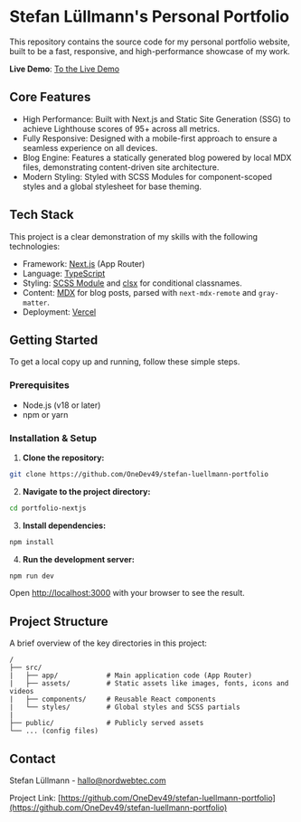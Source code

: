 # Stefan Lüllmann's Personal Portfolio

This repository contains the source code for my personal portfolio website, built to be a fast, responsive, and high-performance showcase of my work.

**Live Demo**: [To the Live Demo](https://www.nordwebtec.com/)

## Core Features

- High Performance: Built with Next.js and Static Site Generation (SSG) to achieve Lighthouse scores of 95+ across all metrics.
- Fully Responsive: Designed with a mobile-first approach to ensure a seamless experience on all devices.
- Blog Engine: Features a statically generated blog powered by local MDX files, demonstrating content-driven site architecture.
- Modern Styling: Styled with SCSS Modules for component-scoped styles and a global stylesheet for base theming.

## Tech Stack

This project is a clear demonstration of my skills with the following technologies:

- Framework: [Next.js](https://nextjs.org/) (App Router)
- Language: [TypeScript](https://www.typescript.org/)
- Styling: [SCSS Module](https://sass-lang.com/) and [clsx](https://github.com/lukeed/clsx) for conditional classnames.
- Content: [MDX](https://mdxjs.com/) for blog posts, parsed with `next-mdx-remote` and `gray-matter`.
- Deployment: [Vercel](https://vercel.com/)

## Getting Started

To get a local copy up and running, follow these simple steps.

### Prerequisites

- Node.js (v18 or later)
- npm or yarn

### Installation & Setup

1. **Clone the repository:**

```bash
git clone https://github.com/OneDev49/stefan-luellmann-portfolio
```

2. **Navigate to the project directory:**

```bash
cd portfolio-nextjs
```

3. **Install dependencies:**

```bash
npm install
```

4. **Run the development server:**

```bash
npm run dev
```

Open [http://localhost:3000](http://localhost:3000) with your browser to see the result.

## Project Structure

A brief overview of the key directories in this project:

```text
/
├── src/
|   ├── app/            # Main application code (App Router)
|   ├── assets/         # Static assets like images, fonts, icons and videos
|   ├── components/     # Reusable React components
|   └── styles/         # Global styles and SCSS partials
|
├── public/             # Publicly served assets
└── ... (config files)
```

## Contact

Stefan Lüllmann - [hallo@nordwebtec.com](mailto:hallo@nordwebtec.com)

Project Link: [https://github.com/OneDev49/stefan-luellmann-portfolio](https://github.com/OneDev49/stefan-luellmann-portfolio)
